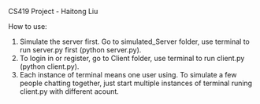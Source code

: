 CS419 Project - Haitong Liu

How to use:
1. Simulate the server first. Go to simulated_Server folder, use terminal to run server.py first (python server.py).
2. To login in or register, go to Client folder, use terminal to run client.py (python client.py).
3. Each instance of terminal means one user using. To simulate a few people chatting together, just start multiple instances of terminal runing client.py with different acount.
